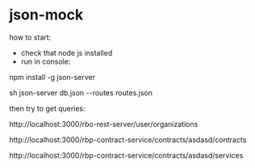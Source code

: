 # json-mock

how to start:
- check that node js installed
- run in console:

 npm install -g json-server
 
 sh json-server db.json --routes routes.json
 
then try to get queries:

http://localhost:3000/rbo-rest-server/user/organizations

http://localhost:3000/rbp-contract-service/contracts/asdasd/contracts

http://localhost:3000/rbp-contract-service/contracts/asdasd/services
